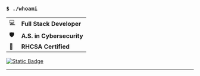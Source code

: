### `$ ./whoami` 
|                 |                              |
|-----------------|------------------------------|
| :computer:      | **Full Stack Developer**     |
| :shield:        | **A.S. in Cybersecurity**    |
| :penguin:       | **RHCSA Certified**          |

[![Static Badge](https://img.shields.io/badge/Hire_me!-Currently_Seeking_Employment-red?style=flat)](https://docs.google.com/document/d/e/2PACX-1vStq85F8GrnQKq990ujlCCwWkwYCx7PzGc6bu4MlLEOZ3y-hV_fM8hM6W52jvS5-HBLPLJUGtqOqxwz/pub)

----------

